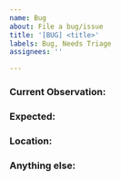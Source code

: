 ```yaml
---
name: Bug
about: File a bug/issue
title: '[BUG] <title>'
labels: Bug, Needs Triage
assignees: ''

---
```


<!--
Note: Please use the search to see if a similar issue already exists.
-->

### Current Observation:
<!-- what kind of issue did you discover? -->

### Expected:
<!-- A concise description of what you expected to see. -->

### Location:
<!-- Provide some details to the location. -->

### Anything else:
<!--
Links? References? Anything that will give more context about the issue!
-->
